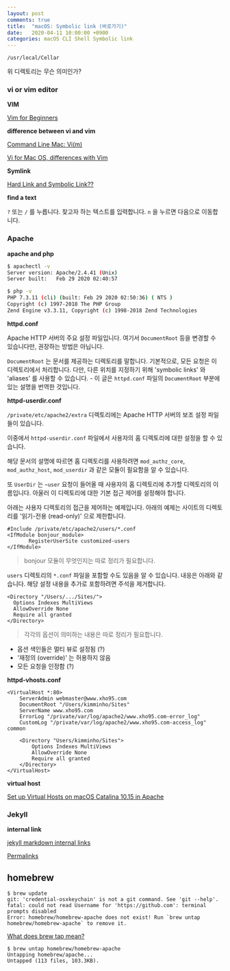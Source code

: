 ```yaml
---
layout: post
comments: true
title:  "macOS: Symbolic link (바로가기)"
date:   2020-04-11 10:00:00 +0900
categories: macOS CLI Shell Symbolic link
---
```


```
/usr/local/Cellar
```

위 디렉토리는 무슨 의미인가?

### vi or vim editor

**VIM**

[Vim for Beginners](https://computers.tutsplus.com/tutorials/vim-for-beginners--cms-21118)

**difference between vi and vim**

[Command Line Mac: Vi(m)](http://commandlinemac.blogspot.com/2008/12/vim.html)

[Vi for Mac OS, differences with Vim](https://apple.stackexchange.com/questions/213178/vi-for-mac-os-differences-with-vim)

**Symlink**

[Hard Link and Symbolic Link??](https://medium.com/@meghamohan/hard-link-and-symbolic-link-3cad74e5b5dc)

**find a text**

`?` 또는 `/` 를 누릅니다.
찾고자 하는 텍스트를 입력합니다.
`n` 을 누르면 다음으로 이동합니다.

### Apache

**apache and php**

```sh
$ apachectl -v
Server version: Apache/2.4.41 (Unix)
Server built:   Feb 29 2020 02:40:57

```

```sh
$ php -v
PHP 7.3.11 (cli) (built: Feb 29 2020 02:50:36) ( NTS )
Copyright (c) 1997-2018 The PHP Group
Zend Engine v3.3.11, Copyright (c) 1998-2018 Zend Technologies
```

**httpd.conf**

Apache HTTP 서버의 주요 설정 파일입니다. 여기서 `DocumentRoot` 등을 변경할 수 있습니다만, 권장하는 방법은 아닙니다.

`DocumentRoot` 는 문서를 제공하는 디렉토리를 말합니다. 기본적으로, 모든 요청은 이 디렉토리에서 처리합니다. 다만, 다른 위치를 지정하기 위해 'symbolic links' 와 'aliases' 를 사용할 수 있습니다. - 이 글은 `httpd.conf` 파일의 `DocumentRoot` 부분에 있는 설명을 번역한 것입니다.

**httpd-userdir.conf**

`/private/etc/apache2/extra` 디렉토리에는 Apache HTTP 서버의 보조 설정 파일들이 있습니다.

이중에서 `httpd-userdir.conf` 파일에서 사용자의 홈 디렉토리에 대한 설정을 할 수 있습니다.

해당 문서의 설명에 따르면 홈 디렉토리를 사용하려면 `mod_authz_core`, `mod_authz_host`, `mod_userdir` 과 같은 모듈이 필요함을 알 수 있습니다.

또 `UserDir` 는 `~user` 요청이 들어올 때 사용자의 홈 디렉토리에 추가할 디렉토리의 이름입니다. 아울러 이 디렉토리에 대한 기본 접근 제어를 설정해야 합니다.

아래는 사용자 디렉토리의 접근을 제어하는 예제입니다. 아래의 예제는 사이트의 디렉토리를 '읽기-전용 (read-only)' 으로 제한합니다.

```shell
#Include /private/etc/apache2/users/*.conf
<IfModule bonjour_module>
       RegisterUserSite customized-users
</IfModule>
```

> bonjour 모듈이 무엇인지는 따로 정리가 필요합니다.

`users` 디렉토리의 `*.conf` 파일을 포함할 수도 있음을 알 수 있습니다. 내응은 아래와 같습니다. 해당 설정 내용을 추가로 포함하려면 주석을 제거합니다.

```shell
<Directory "/Users/.../Sites/">
  Options Indexes MultiViews
  AllowOverride None
  Require all granted
</Directory>
```

> 각각의 옵션이 의미하는 내용은 따로 정리가 필요합니다.

* 옵션 색인들은 멀티 뷰로 설정됨 (?)
* '재정의 (override)' 는 허용하지 않음
* 모든 요청을 인정함 (?)

**httpd-vhosts.conf**

```
<VirtualHost *:80>
    ServerAdmin webmaster@www.xho95.com
    DocumentRoot "/Users/kimminho/Sites"
    ServerName www.xho95.com
    ErrorLog "/private/var/log/apache2/www.xho95.com-error_log"
    CustomLog "/private/var/log/apache2/www.xho95.com-access_log" common

    <Directory "Users/kimminho/Sites">
        Options Indexes MultiViews
        AllowOverride None
        Require all granted
    </Directory>
</VirtualHost>
```

**virtual host**

[Set up Virtual Hosts on macOS Catalina 10.15 in Apache](https://coolestguidesontheplanet.com/set-up-virtual-hosts-on-macos-catalina-10-15-in-apache/)

### Jekyll

**internal link**

[jekyll markdown internal links](https://stackoverflow.com/questions/4629675/jekyll-markdown-internal-links)

[Permalinks](https://jekyllrb.com/docs/permalinks/)

## homebrew

```
$ brew update
git: 'credential-osxkeychain' is not a git command. See 'git --help'.
fatal: could not read Username for 'https://github.com': terminal prompts disabled
Error: homebrew/homebrew-apache does not exist! Run `brew untap homebrew/homebrew-apache` to remove it.
```

[What does brew tap mean?](https://stackoverflow.com/questions/34408147/what-does-brew-tap-mean)

```
$ brew untap homebrew/homebrew-apache
Untapping homebrew/apache...
Untapped (113 files, 103.3KB).
```
